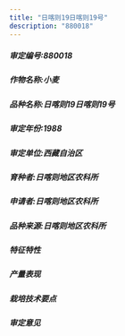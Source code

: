 ```yaml
---
title: "日喀则19日喀则19号"
description: "880018"
---
```

##### 审定编号:880018

##### 作物名称:小麦

##### 品种名称:日喀则19日喀则19号

##### 审定年份:1988

##### 审定单位:西藏自治区

##### 育种者:日喀则地区农科所

##### 申请者:日喀则地区农科所

##### 品种来源:日喀则地区农科所

##### 特征特性


##### 产量表现


##### 栽培技术要点


##### 审定意见

